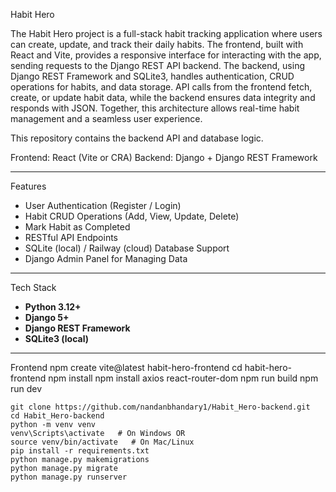 Habit Hero

The Habit Hero project is a full-stack habit tracking application where users can create, update, and track their daily habits. The frontend, built with React and Vite, provides a responsive interface for interacting with the app, sending requests to the Django REST API backend. The backend, using Django REST Framework and SQLite3, handles authentication, CRUD operations for habits, and data storage. API calls from the frontend fetch, create, or update habit data, while the backend ensures data integrity and responds with JSON. Together, this architecture allows real-time habit management and a seamless user experience.

This repository contains the backend API and database logic.

Frontend: React (Vite or CRA)
Backend: Django + Django REST Framework

---

Features

- User Authentication (Register / Login)
- Habit CRUD Operations (Add, View, Update, Delete)
- Mark Habit as Completed
- RESTful API Endpoints
- SQLite (local) / Railway (cloud) Database Support
- Django Admin Panel for Managing Data

---

Tech Stack

- **Python 3.12+**
- **Django 5+**
- **Django REST Framework**
- **SQLite3 (local)**

---

Frontend
npm create vite@latest habit-hero-frontend
cd habit-hero-frontend
npm install
npm install axios react-router-dom
npm run build
npm run dev

```Backend
git clone https://github.com/nandanbhandary1/Habit_Hero-backend.git
cd Habit_Hero-backend
python -m venv venv
venv\Scripts\activate   # On Windows OR
source venv/bin/activate   # On Mac/Linux
pip install -r requirements.txt
python manage.py makemigrations
python manage.py migrate
python manage.py runserver

```
